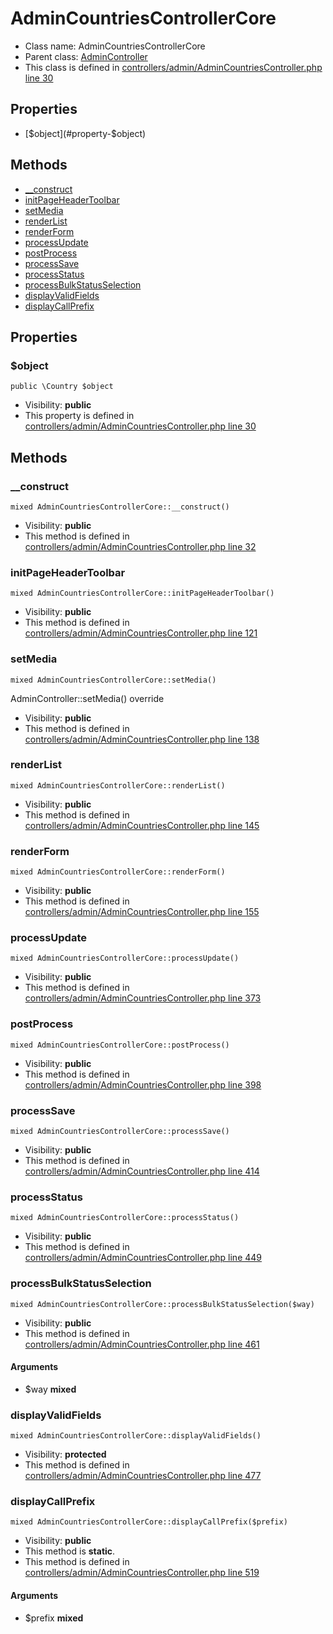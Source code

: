 AdminCountriesControllerCore
===============






* Class name: AdminCountriesControllerCore
* Parent class: [AdminController](AdminControllerCore)
* This class is defined in [controllers/admin/AdminCountriesController.php line 30](https://github.com/PrestaShop/PrestaShop/blob/1.6.1.1/controllers/admin/AdminCountriesController.php#L30)





Properties
----------

* [$object](#property-$object)

Methods
-------
* [__construct](#method-__construct)
* [initPageHeaderToolbar](#method-initPageHeaderToolbar)
* [setMedia](#method-setMedia)
* [renderList](#method-renderList)
* [renderForm](#method-renderForm)
* [processUpdate](#method-processUpdate)
* [postProcess](#method-postProcess)
* [processSave](#method-processSave)
* [processStatus](#method-processStatus)
* [processBulkStatusSelection](#method-processBulkStatusSelection)
* [displayValidFields](#method-displayValidFields)
* [displayCallPrefix](#method-displayCallPrefix)




Properties
----------


### <a name="property-$object"></a>$object

    public \Country $object





* Visibility: **public**
* This property is defined in [controllers/admin/AdminCountriesController.php line 30](https://github.com/PrestaShop/PrestaShop/blob/1.6.1.1/controllers/admin/AdminCountriesController.php#L30)


Methods
-------


### <a name="method-__construct"></a>__construct

    mixed AdminCountriesControllerCore::__construct()





* Visibility: **public**
* This method is defined in [controllers/admin/AdminCountriesController.php line 32](https://github.com/PrestaShop/PrestaShop/blob/1.6.1.1/controllers/admin/AdminCountriesController.php#L32)




### <a name="method-initPageHeaderToolbar"></a>initPageHeaderToolbar

    mixed AdminCountriesControllerCore::initPageHeaderToolbar()





* Visibility: **public**
* This method is defined in [controllers/admin/AdminCountriesController.php line 121](https://github.com/PrestaShop/PrestaShop/blob/1.6.1.1/controllers/admin/AdminCountriesController.php#L121)




### <a name="method-setMedia"></a>setMedia

    mixed AdminCountriesControllerCore::setMedia()

AdminController::setMedia() override



* Visibility: **public**
* This method is defined in [controllers/admin/AdminCountriesController.php line 138](https://github.com/PrestaShop/PrestaShop/blob/1.6.1.1/controllers/admin/AdminCountriesController.php#L138)




### <a name="method-renderList"></a>renderList

    mixed AdminCountriesControllerCore::renderList()





* Visibility: **public**
* This method is defined in [controllers/admin/AdminCountriesController.php line 145](https://github.com/PrestaShop/PrestaShop/blob/1.6.1.1/controllers/admin/AdminCountriesController.php#L145)




### <a name="method-renderForm"></a>renderForm

    mixed AdminCountriesControllerCore::renderForm()





* Visibility: **public**
* This method is defined in [controllers/admin/AdminCountriesController.php line 155](https://github.com/PrestaShop/PrestaShop/blob/1.6.1.1/controllers/admin/AdminCountriesController.php#L155)




### <a name="method-processUpdate"></a>processUpdate

    mixed AdminCountriesControllerCore::processUpdate()





* Visibility: **public**
* This method is defined in [controllers/admin/AdminCountriesController.php line 373](https://github.com/PrestaShop/PrestaShop/blob/1.6.1.1/controllers/admin/AdminCountriesController.php#L373)




### <a name="method-postProcess"></a>postProcess

    mixed AdminCountriesControllerCore::postProcess()





* Visibility: **public**
* This method is defined in [controllers/admin/AdminCountriesController.php line 398](https://github.com/PrestaShop/PrestaShop/blob/1.6.1.1/controllers/admin/AdminCountriesController.php#L398)




### <a name="method-processSave"></a>processSave

    mixed AdminCountriesControllerCore::processSave()





* Visibility: **public**
* This method is defined in [controllers/admin/AdminCountriesController.php line 414](https://github.com/PrestaShop/PrestaShop/blob/1.6.1.1/controllers/admin/AdminCountriesController.php#L414)




### <a name="method-processStatus"></a>processStatus

    mixed AdminCountriesControllerCore::processStatus()





* Visibility: **public**
* This method is defined in [controllers/admin/AdminCountriesController.php line 449](https://github.com/PrestaShop/PrestaShop/blob/1.6.1.1/controllers/admin/AdminCountriesController.php#L449)




### <a name="method-processBulkStatusSelection"></a>processBulkStatusSelection

    mixed AdminCountriesControllerCore::processBulkStatusSelection($way)





* Visibility: **public**
* This method is defined in [controllers/admin/AdminCountriesController.php line 461](https://github.com/PrestaShop/PrestaShop/blob/1.6.1.1/controllers/admin/AdminCountriesController.php#L461)


#### Arguments
* $way **mixed**



### <a name="method-displayValidFields"></a>displayValidFields

    mixed AdminCountriesControllerCore::displayValidFields()





* Visibility: **protected**
* This method is defined in [controllers/admin/AdminCountriesController.php line 477](https://github.com/PrestaShop/PrestaShop/blob/1.6.1.1/controllers/admin/AdminCountriesController.php#L477)




### <a name="method-displayCallPrefix"></a>displayCallPrefix

    mixed AdminCountriesControllerCore::displayCallPrefix($prefix)





* Visibility: **public**
* This method is **static**.
* This method is defined in [controllers/admin/AdminCountriesController.php line 519](https://github.com/PrestaShop/PrestaShop/blob/1.6.1.1/controllers/admin/AdminCountriesController.php#L519)


#### Arguments
* $prefix **mixed**


